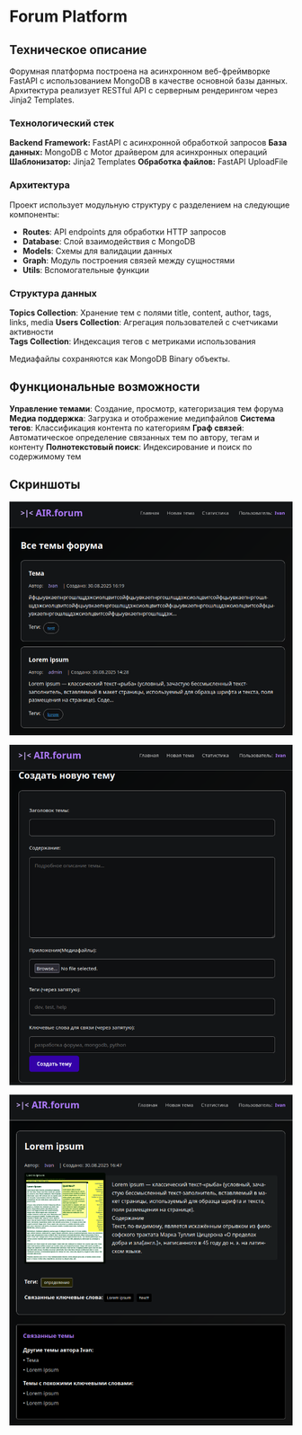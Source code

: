 # Forum Platform

## Техническое описание

Форумная платформа построена на асинхронном веб-фреймворке FastAPI с использованием MongoDB в качестве основной базы данных. Архитектура реализует RESTful API с серверным рендерингом через Jinja2 Templates.

### Технологический стек

**Backend Framework:** FastAPI с асинхронной обработкой запросов
**База данных:** MongoDB с Motor драйвером для асинхронных операций
**Шаблонизатор:** Jinja2 Templates
**Обработка файлов:** FastAPI UploadFile

### Архитектура

Проект использует модульную структуру с разделением на следующие компоненты:
- **Routes**: API endpoints для обработки HTTP запросов
- **Database**: Слой взаимодействия с MongoDB
- **Models**: Схемы для валидации данных
- **Graph**: Модуль построения связей между сущностями
- **Utils**: Вспомогательные функции

### Структура данных

**Topics Collection**: Хранение тем с полями title, content, author, tags, links, media
**Users Collection**: Агрегация пользователей с счетчиками активности  
**Tags Collection**: Индексация тегов с метриками использования

Медиафайлы сохраняются как MongoDB Binary объекты.

## Функциональные возможности

**Управление темами**: Создание, просмотр, категоризация тем форума
**Медиа поддержка**: Загрузка и отображение медипфайлов
**Система тегов**: Классификация контента по категориям
**Граф связей**: Автоматическое определение связанных тем по автору, тегам и контенту
**Полнотекстовый поиск**: Индексирование и поиск по содержимому тем

## Скриншоты

![главная страница](home.png)

![Создание статьи](make.png)

![Статья](theme.png)